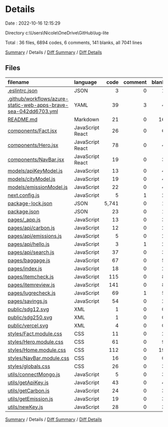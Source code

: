 # Details

Date : 2022-10-16 12:15:29

Directory c:\\Users\\Nicole\\OneDrive\\GitHub\\lug-lite

Total : 36 files,  6894 codes, 6 comments, 141 blanks, all 7041 lines

[Summary](results.md) / Details / [Diff Summary](diff.md) / [Diff Details](diff-details.md)

## Files
| filename | language | code | comment | blank | total |
| :--- | :--- | ---: | ---: | ---: | ---: |
| [.eslintrc.json](/.eslintrc.json) | JSON | 3 | 0 | 1 | 4 |
| [.github/workflows/azure-static-web-apps-brave-sea-042dd6703.yml](/.github/workflows/azure-static-web-apps-brave-sea-042dd6703.yml) | YAML | 39 | 3 | 4 | 46 |
| [README.md](/README.md) | Markdown | 21 | 0 | 16 | 37 |
| [components/Fact.jsx](/components/Fact.jsx) | JavaScript React | 26 | 0 | 6 | 32 |
| [components/Hero.jsx](/components/Hero.jsx) | JavaScript React | 78 | 0 | 4 | 82 |
| [components/NavBar.jsx](/components/NavBar.jsx) | JavaScript React | 19 | 0 | 3 | 22 |
| [models/apiKeyModel.js](/models/apiKeyModel.js) | JavaScript | 13 | 0 | 4 | 17 |
| [models/cityModel.js](/models/cityModel.js) | JavaScript | 19 | 0 | 4 | 23 |
| [models/emissionModel.js](/models/emissionModel.js) | JavaScript | 22 | 0 | 4 | 26 |
| [next.config.js](/next.config.js) | JavaScript | 5 | 1 | 2 | 8 |
| [package-lock.json](/package-lock.json) | JSON | 5,741 | 0 | 1 | 5,742 |
| [package.json](/package.json) | JSON | 23 | 0 | 1 | 24 |
| [pages/_app.js](/pages/_app.js) | JavaScript | 13 | 0 | 3 | 16 |
| [pages/api/carbon.js](/pages/api/carbon.js) | JavaScript | 12 | 0 | 2 | 14 |
| [pages/api/emissions.js](/pages/api/emissions.js) | JavaScript | 5 | 0 | 2 | 7 |
| [pages/api/hello.js](/pages/api/hello.js) | JavaScript | 3 | 1 | 2 | 6 |
| [pages/api/search.js](/pages/api/search.js) | JavaScript | 37 | 0 | 3 | 40 |
| [pages/baggage.js](/pages/baggage.js) | JavaScript | 67 | 0 | 5 | 72 |
| [pages/index.js](/pages/index.js) | JavaScript | 18 | 0 | 2 | 20 |
| [pages/itemcheck.js](/pages/itemcheck.js) | JavaScript | 115 | 0 | 8 | 123 |
| [pages/itemreview.js](/pages/itemreview.js) | JavaScript | 141 | 0 | 8 | 149 |
| [pages/lugrecheck.js](/pages/lugrecheck.js) | JavaScript | 69 | 1 | 5 | 75 |
| [pages/savings.js](/pages/savings.js) | JavaScript | 54 | 0 | 2 | 56 |
| [public/sdg12.svg](/public/sdg12.svg) | XML | 1 | 0 | 0 | 1 |
| [public/sdg250.svg](/public/sdg250.svg) | XML | 1 | 0 | 0 | 1 |
| [public/vercel.svg](/public/vercel.svg) | XML | 4 | 0 | 0 | 4 |
| [styles/Fact.module.css](/styles/Fact.module.css) | CSS | 11 | 0 | 2 | 13 |
| [styles/Hero.module.css](/styles/Hero.module.css) | CSS | 61 | 0 | 9 | 70 |
| [styles/Home.module.css](/styles/Home.module.css) | CSS | 112 | 0 | 19 | 131 |
| [styles/NavBar.module.css](/styles/NavBar.module.css) | CSS | 16 | 0 | 0 | 16 |
| [styles/globals.css](/styles/globals.css) | CSS | 26 | 0 | 3 | 29 |
| [utils/connectMongo.js](/utils/connectMongo.js) | JavaScript | 5 | 0 | 3 | 8 |
| [utils/getApiKey.js](/utils/getApiKey.js) | JavaScript | 43 | 0 | 4 | 47 |
| [utils/getCarbon.js](/utils/getCarbon.js) | JavaScript | 24 | 0 | 3 | 27 |
| [utils/getEmission.js](/utils/getEmission.js) | JavaScript | 19 | 0 | 3 | 22 |
| [utils/newKey.js](/utils/newKey.js) | JavaScript | 28 | 0 | 3 | 31 |

[Summary](results.md) / Details / [Diff Summary](diff.md) / [Diff Details](diff-details.md)